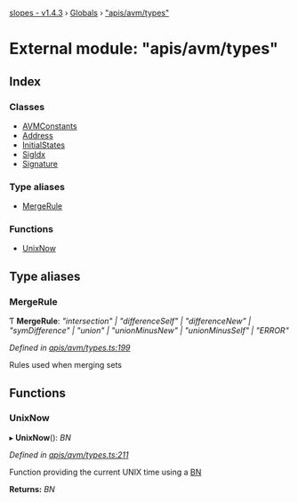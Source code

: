 [slopes - v1.4.3](../README.md) › [Globals](../globals.md) › ["apis/avm/types"](_apis_avm_types_.md)

# External module: "apis/avm/types"

## Index

### Classes

* [AVMConstants](../classes/_apis_avm_types_.avmconstants.md)
* [Address](../classes/_apis_avm_types_.address.md)
* [InitialStates](../classes/_apis_avm_types_.initialstates.md)
* [SigIdx](../classes/_apis_avm_types_.sigidx.md)
* [Signature](../classes/_apis_avm_types_.signature.md)

### Type aliases

* [MergeRule](_apis_avm_types_.md#mergerule)

### Functions

* [UnixNow](_apis_avm_types_.md#unixnow)

## Type aliases

###  MergeRule

Ƭ **MergeRule**: *"intersection" | "differenceSelf" | "differenceNew" | "symDifference" | "union" | "unionMinusNew" | "unionMinusSelf" | "ERROR"*

*Defined in [apis/avm/types.ts:199](https://github.com/ava-labs/slopes/blob/709e172/src/apis/avm/types.ts#L199)*

Rules used when merging sets

## Functions

###  UnixNow

▸ **UnixNow**(): *BN*

*Defined in [apis/avm/types.ts:211](https://github.com/ava-labs/slopes/blob/709e172/src/apis/avm/types.ts#L211)*

Function providing the current UNIX time using a [BN](https://github.com/indutny/bn.js/)

**Returns:** *BN*
